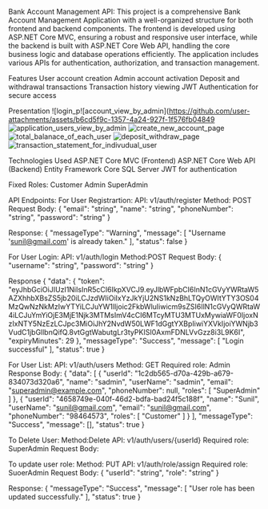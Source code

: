 Bank Account Management API:
This project is a comprehensive Bank Account Management Application with a well-organized structure for both frontend and backend components. The frontend is developed using ASP.NET Core MVC, ensuring a robust and responsive user interface, while the backend is built with ASP.NET Core Web API, handling the core business logic and database operations efficiently. The application includes various APIs for authentication, authorization, and transaction management.

Features
User account creation
Admin account activation
Deposit and withdrawal transactions
Transaction history viewing
JWT Authentication for secure access

Presentation
![login_p![account_view_by_admin](https://github.com/user-attachments/assets/b6cd5f9c-1357-4a24-927f-1f576fb04849
![application_users_view_by_admin](https://github.com/user-attachments/assets/26a33359-f84a-41c1-b191-8df098a403a4)
![create_new_account_page](https://github.com/user-attachments/assets/5c38ffc5-9fba-4e38-9490-3ad9e268a3d2)
![total_balanace_of_each_user](https://github.com/user-attachments/assets/b851fc17-fd51-4f4b-9ee5-745d95f46139)
![deposit_withdraw_page](https://github.com/user-attachments/assets/59ced35d-d809-43da-aac0-d0ca54f6bf69)
![transaction_statement_for_indivudual_user](https://github.com/user-attachments/assets/61d4f6d7-e690-475f-a9fc-cd59dabbaead)

Technologies Used
ASP.NET Core MVC (Frontend)
ASP.NET Core Web API (Backend)
Entity Framework Core
SQL Server
JWT for authentication


Fixed Roles: 
Customer
Admin
SuperAdmin

API Endpoints:
For User Registrartion: 
API: v1/auth/register
Method: POST
Request Body:
{
  "email": "string",
  "name": "string",
  "phoneNumber": "string",
  "password": "string"
}

Response:
{
  "messageType": "Warning",
  "message": [
    "Username 'sunil@gmail.com' is already taken."
  ],
  "status": false
}


For User Login: 
API: v1/auth/login
Method:POST
Request Body:
{
  "username": "string",
  "password": "string"
}


Response
{
  "data": {
    "token": "eyJhbGciOiJIUzI1NiIsInR5cCI6IkpXVCJ9.eyJlbWFpbCI6InN1cGVyYWRtaW5AZXhhbXBsZS5jb20iLCJzdWIiOiIxYzJkYjU2NS1kNzBhLTQyOWItYTY3OS04MzQwNzNkMzIwYTYiLCJuYW1lIjoic2FkbWluIiwicm9sZSI6IlN1cGVyQWRtaW4iLCJuYmYiOjE3MjE1Njk3MTMsImV4cCI6MTcyMTU3MTUxMywiaWF0IjoxNzIxNTY5NzEzLCJpc3MiOiJhY2NvdW50LWF1dGgtYXBpIiwiYXVkIjoiYWNjb3VudC1jbGllbnQifQ.8vtGgtWabutgLr3tyPKISI0AxmFDNLVvGzz8i3L9K6I",
    "expiryMinutes": 29
  },
  "messageType": "Success",
  "message": [
    "Login successful"
  ],
  "status": true
}


For User List: 
API: v1/auth/users
Method: GET
Required role: Admin
Response Body:
{
  "data": [
    {
      "userId": "1c2db565-d70a-429b-a679-834073d320a6",
      "name": "sadmin",
      "userName": "sadmin",
      "email": "superadmin@example.com",
      "phoneNumber": null,
      "roles": [
        "SuperAdmin"
      ]
    },
    {
      "userId": "4658749e-040f-46d2-bdfa-bad24f5c188f",
      "name": "Sunil",
      "userName": "sunil@gmail.com",
      "email": "sunil@gmail.com",
      "phoneNumber": "98464573",
      "roles": [
        "Customer"
      ]
    }
  ],
  "messageType": "Success",
  "message": [],
  "status": true
}



To Delete User: 
Method:Delete
API: v1/auth/users/{userId}
Required role: SuperAdmin
Request Body:



To update user role: 
Method: PUT
API: v1/auth/role/assign
Required role: SuoerAdmin
Request Body:
{
  "userId": "string",
  "role": "string"
}

Response: {
  "messageType": "Success",
  "message": [
    "User role has been updated successfully."
  ],
  "status": true
}


